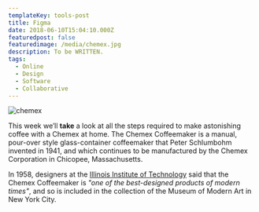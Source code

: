 ```yaml
---
templateKey: tools-post
title: Figma
date: 2018-06-10T15:04:10.000Z
featuredpost: false
featuredimage: /media/chemex.jpg
description: To be WRITTEN.
tags:
  - Online
  - Design
  - Software
  - Collaborative
---
```


![chemex](/media/chemex.jpg)

This week we’ll **take** a look at all the steps required to make astonishing coffee with a Chemex at home. The Chemex Coffeemaker is a manual, pour-over style glass-container coffeemaker that Peter Schlumbohm invented in 1941, and which continues to be manufactured by the Chemex Corporation in Chicopee, Massachusetts.

In 1958, designers at the [Illinois Institute of Technology](https://www.spacefarm.digital) said that the Chemex Coffeemaker is _"one of the best-designed products of modern times"_, and so is included in the collection of the Museum of Modern Art in New York City.

